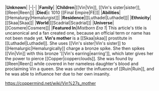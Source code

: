 |**Unknown**|
|-|-|
|**Family**|
|**Children**|[[Vin\|Vin]], [[Vin's sister\|sister]], [[Reen\|Reen]]|
|**Died**|c 1010 [[Final Empire\|FE]]|
|**Abilities**|[[Hemalurgy\|Hemalurgist]]|
|**Residence**|[[Luthadel\|Luthadel]]|
|**Ethnicity**|[[Skaa\|Skaa]]|
|**World**|[[Scadrial\|Scadrial]]|
|**Universe**|[[Cosmere\|Cosmere]]|
|**Featured In**|*Mistborn Era 1*|
This article's title is uncanonical and a fan created one, because an official term or name has not been made yet.
**Vin's mother** is a [[Skaa\|skaa]] prostitute in [[Luthadel\|Luthadel]]. She uses [[Vin's sister\|Vin's sister]] to [[Hemalurgic\|Hemalurgically]] charge a bronze spike. She then spikes [[Vin\|Vin]] with this bronze '[[Vin's earring\|earring']], which later gives her the power to pierce [[Copper\|copperclouds]]. She was found by [[Reen\|Reen]] while covered in her nameless daughter's blood and proclaiming Vin a queen.
She was under the influence of [[Ruin\|Ruin]], and he was able to influence her due to her own insanity.



https://coppermind.net/wiki/Vin%27s_mother